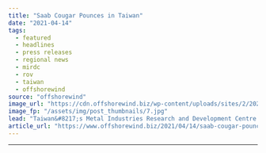 ```yaml
---
title: "Saab Cougar Pounces in Taiwan"
date: "2021-04-14"
tags: 
  - featured
  - headlines
  - press releases
  - regional news
  - mirdc
  - rov
  - taiwan
  - offshorewind
source: "offshorewind"
image_url: "https://cdn.offshorewind.biz/wp-content/uploads/sites/2/2021/04/13134502/Taiwanese-Secure-ROV-Training-for-Offshore-Wind.jpg"
image_fp: "/assets/img/post_thumbnails/7.jpg"
lead: "Taiwan&#8217;s Metal Industries Research and Development Centre (MIRDC) is set to train locals to"
article_url: "https://www.offshorewind.biz/2021/04/14/saab-cougar-pounces-in-taiwan/"
---
```


---
